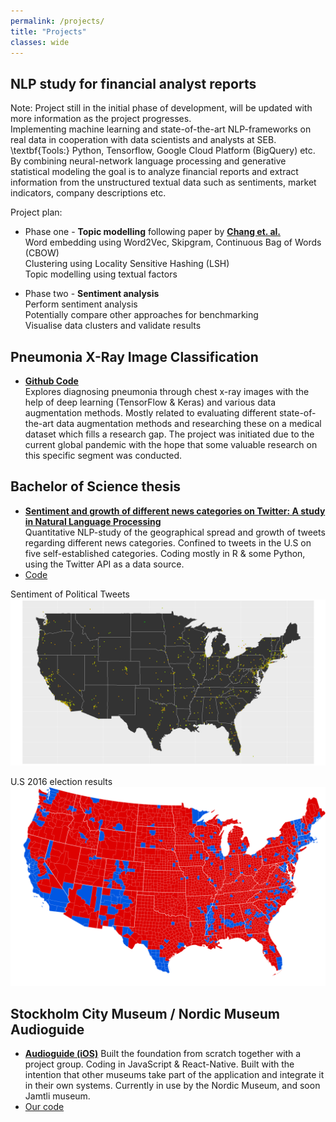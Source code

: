 ```yaml
---
permalink: /projects/
title: "Projects"
classes: wide
---
```


## NLP study for financial analyst reports  

Note: Project still in the initial phase of development, will be updated with more information as the project progresses.  
Implementing machine learning and state-of-the-art NLP-frameworks on real data in cooperation with data scientists and analysts at SEB. \textbf{Tools:} Python, Tensorflow, Google Cloud Platform (BigQuery) etc.  
By combining neural-network language processing and generative statistical modeling the goal is to analyze financial reports and extract information from the unstructured textual data such as sentiments, market indicators, company descriptions etc.

Project plan:  
- Phase one - **Topic modelling** following paper by [**Chang et. al.**](https://papers.ssrn.com/sol3/papers.cfm?abstract_id=3307057)  
  Word embedding using Word2Vec, Skipgram, Continuous Bag of Words (CBOW)  
  Clustering using Locality Sensitive Hashing (LSH)  
  Topic modelling using textual factors  

- Phase two - **Sentiment analysis**  
  Perform sentiment analysis  
  Potentially compare other approaches for benchmarking   
  Visualise data clusters and validate results  

## Pneumonia X-Ray Image Classification

- [**Github Code**](https://github.com/diarsabri/Pneumonia-X-Ray-Image-Classification)  
Explores diagnosing pneumonia through chest x-ray images with the help of deep learning (TensorFlow & Keras) and various data augmentation methods. Mostly related to evaluating different state-of-the-art data augmentation methods and researching these on a medical dataset which fills a research gap. The project was initiated due to the current global pandemic with the hope that some valuable research on this specific segment was conducted.


## Bachelor of Science thesis

- [**Sentiment and growth of different news categories on Twitter: A study in Natural Language Processing**](http://urn.kb.se/resolve?urn=urn:nbn:se:kth:diva-259986)  
Quantitative NLP-study of the geographical spread and growth of tweets regarding different news categories. Confined to tweets in the U.S on five self-established categories. Coding mostly in R & some Python, using the Twitter API as a data source.
- [Code](https://github.com/diarsabri/KEX-19-KTH)




Sentiment of Political Tweets  
![](./../pictures/politics.png)

U.S 2016 election results  
![](./../pictures/us2016.png)


## Stockholm City Museum / Nordic Museum Audioguide

- [**Audioguide (iOS)**](https://apps.apple.com/se/app/nordiska-museets-audioguide/id1205181365)
Built the foundation from scratch together with a project group. Coding in JavaScript & React-Native. Built with the intention that other museums take part of the application and integrate it in their own systems. Currently in use by the Nordic Museum, and soon Jamtli museum.
- [Our code](https://github.com/Carlhultberg/MVK-2018-Pub)

